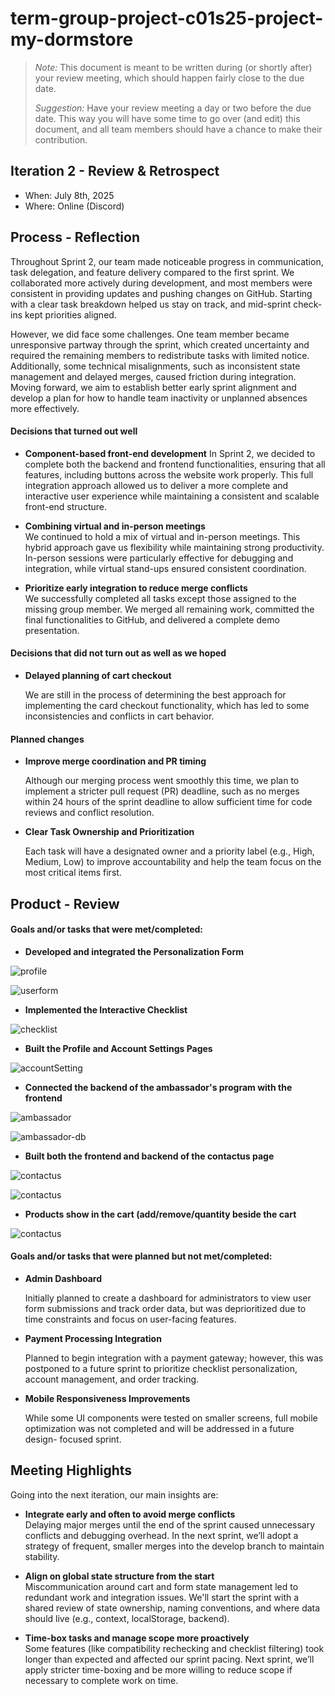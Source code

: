 # term-group-project-c01s25-project-my-dormstore

 > _Note:_ This document is meant to be written during (or shortly after) your review meeting, which should happen fairly close to the due date.      
 >      
 > _Suggestion:_ Have your review meeting a day or two before the due date. This way you will have some time to go over (and edit) this document, and all team members should have a chance to make their contribution.


## Iteration 2 - Review & Retrospect

 * When: July 8th, 2025
 * Where: Online (Discord)

## Process - Reflection

Throughout Sprint 2, our team made noticeable progress in communication, task delegation, and feature delivery compared to the first sprint. We collaborated more actively during development, and most members were consistent in providing updates and pushing changes on GitHub. Starting with a clear task breakdown helped us stay on track, and mid-sprint check-ins kept priorities aligned.

However, we did face some challenges. One team member became unresponsive partway through the sprint, which created uncertainty and required the remaining members to redistribute tasks with limited notice. Additionally, some technical misalignments, such as inconsistent state management and delayed merges, caused friction during integration. Moving forward, we aim to establish better early sprint alignment and develop a plan for how to handle team inactivity or unplanned absences more effectively.

#### Decisions that turned out well

- **Component-based front-end development**
In Sprint 2, we decided to complete both the backend and frontend functionalities, ensuring that all features, including buttons across the website work properly. This full integration approach allowed us to deliver a more complete and interactive user experience while maintaining a consistent and scalable front-end structure.

- **Combining virtual and in-person meetings**  
We continued to hold a mix of virtual and in-person meetings. This hybrid approach gave us flexibility while maintaining strong productivity. In-person sessions were particularly effective for debugging and integration, while virtual stand-ups ensured consistent coordination.

- **Prioritize early integration to reduce merge conflicts**  
We successfully completed all tasks except those assigned to the missing group member. We merged all remaining work, committed the final functionalities to GitHub, and delivered a complete demo presentation.



#### Decisions that did not turn out as well as we hoped

- **Delayed planning of cart checkout**  

  We are still in the process of determining the best approach for implementing the card checkout functionality, which has led to some inconsistencies and conflicts in cart behavior.


#### Planned changes

- **Improve merge coordination and PR timing**
  
  Although our merging process went smoothly this time, we plan to implement a stricter pull request (PR) deadline, such as no merges within 24 hours of the sprint deadline to allow sufficient time for code reviews and conflict resolution.

- **Clear Task Ownership and Prioritization**

  Each task will have a designated owner and a priority label (e.g., High, Medium, Low) to improve accountability and help the team focus on the most   critical items first.

## Product - Review

#### Goals and/or tasks that were met/completed:

- **Developed and integrated the Personalization Form**

![profile](./images/profile.png)

![userform](./images/userForm.png)

- **Implemented the Interactive Checklist**

![checklist](./images/checklist.png)


- **Built the Profile and Account Settings Pages**

![accountSetting](./images/accountSetting.png)

- **Connected the backend of the ambassador's program with the frontend**

![ambassador](./images/ambassador.png)

![ambassador-db](./images/ambassador-db.png)

- **Built both the frontend and backend of the contactus page**

![contactus](./images/contact-us.png)

![contactus](./images/contact-db.png)

- **Products show in the cart (add/remove/quantity beside the cart**

![contactus](./images/products.png)



#### Goals and/or tasks that were planned but not met/completed:

- **Admin Dashboard**

  Initially planned to create a dashboard for administrators to view user form submissions and track order data, but was deprioritized due to time      constraints and focus on user-facing features.

- **Payment Processing Integration**

  Planned to begin integration with a payment gateway; however, this was postponed to a future sprint to prioritize checklist personalization,   account management, and order tracking.

- **Mobile Responsiveness Improvements**

  While some UI components were tested on smaller screens, full mobile optimization was not completed and will be addressed in a future design- 
  focused sprint.

## Meeting Highlights

Going into the next iteration, our main insights are:

- **Integrate early and often to avoid merge conflicts**  
  Delaying major merges until the end of the sprint caused unnecessary conflicts and debugging overhead. In the next sprint, we’ll adopt a strategy of frequent, smaller merges into the develop branch to maintain stability.

- **Align on global state structure from the start**  
  Miscommunication around cart and form state management led to redundant work and integration issues. We'll start the sprint with a shared review of state ownership, naming conventions, and where data should live (e.g., context, localStorage, backend).

- **Time-box tasks and manage scope more proactively**  
  Some features (like compatibility rechecking and checklist filtering) took longer than expected and affected our sprint pacing. Next sprint, we’ll apply stricter time-boxing and be more willing to reduce scope if necessary to complete work on time.




